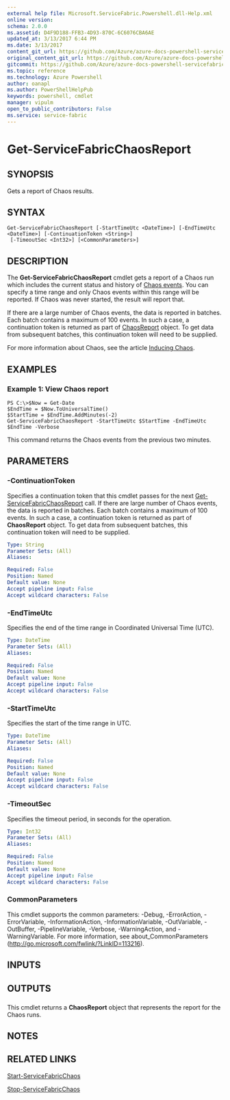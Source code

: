 ```yaml
---
external help file: Microsoft.ServiceFabric.Powershell.dll-Help.xml
online version:
schema: 2.0.0
ms.assetid: D4F9D188-FFB3-4D93-870C-6C6076CBA6AE
updated_at: 3/13/2017 6:44 PM
ms.date: 3/13/2017
content_git_url: https://github.com/Azure/azure-docs-powershell-servicefabric/blob/master/Service-Fabric-cmdlets/ServiceFabric/vlatest/Get-ServiceFabricChaosReport.md
original_content_git_url: https://github.com/Azure/azure-docs-powershell-servicefabric/blob/master/Service-Fabric-cmdlets/ServiceFabric/vlatest/Get-ServiceFabricChaosReport.md
gitcommit: https://github.com/Azure/azure-docs-powershell-servicefabric/blob/3ee11c206a62e583a7d9bf0d00ac82d3830a2cb0/Service-Fabric-cmdlets/ServiceFabric/vlatest/Get-ServiceFabricChaosReport.md
ms.topic: reference
ms.technology: Azure Powershell
author: oanapl
ms.author: PowerShellHelpPub
keywords: powershell, cmdlet
manager: vipulm
open_to_public_contributors: False
ms.service: service-fabric
---
```


# Get-ServiceFabricChaosReport

## SYNOPSIS
Gets a report of Chaos results.

## SYNTAX

```
Get-ServiceFabricChaosReport [-StartTimeUtc <DateTime>] [-EndTimeUtc <DateTime>] [-ContinuationToken <String>]
 [-TimeoutSec <Int32>] [<CommonParameters>]
```

## DESCRIPTION
The **Get-ServiceFabricChaosReport** cmdlet gets a report of a Chaos run which includes the current status and history of [Chaos events](https://docs.microsoft.com/en-us/dotnet/api/system.fabric.chaos.datastructures.chaosevent). You can specify a time range and only Chaos events within this range will be reported. If Chaos was never started, the result will report that.

If there are a large number of Chaos events, the data is reported in batches. Each batch contains a maximum of 100 events. In such a case, a continuation token is returned as part of [ChaosReport](https://docs.microsoft.com/en-us/dotnet/api/system.fabric.chaos.datastructures.chaosreport) object. To get data from subsequent batches, this continuation token will need to be supplied.

For more information about Chaos, see the article [Inducing Chaos](https://docs.microsoft.com/en-us/azure/service-fabric/service-fabric-controlled-chaos).


## EXAMPLES

### Example 1: View Chaos report
```
PS C:\>$Now = Get-Date
$EndTime = $Now.ToUniversalTime()
$StartTime = $EndTime.AddMinutes(-2)
Get-ServiceFabricChaosReport -StartTimeUtc $StartTime -EndTimeUtc $EndTime -Verbose
```
This command returns the Chaos events from the previous two minutes.

## PARAMETERS

### -ContinuationToken
Specifies a continuation token that this cmdlet passes for the next [Get-ServiceFabricChaosReport](./Get-ServiceFabricChaosReport.md) call. If there are large number of Chaos events, the data is reported in batches. Each batch contains a maximum of 100 events. In such a case, a continuation token is returned as part of **ChaosReport** object. To get data from subsequent batches, this continuation token will need to be supplied.


```yaml
Type: String
Parameter Sets: (All)
Aliases:

Required: False
Position: Named
Default value: None
Accept pipeline input: False
Accept wildcard characters: False
```

### -EndTimeUtc
Specifies the end of the time range in Coordinated Universal Time (UTC).

```yaml
Type: DateTime
Parameter Sets: (All)
Aliases:

Required: False
Position: Named
Default value: None
Accept pipeline input: False
Accept wildcard characters: False
```

### -StartTimeUtc
Specifies the start of the time range in UTC.

```yaml
Type: DateTime
Parameter Sets: (All)
Aliases:

Required: False
Position: Named
Default value: None
Accept pipeline input: False
Accept wildcard characters: False
```

### -TimeoutSec
Specifies the timeout period, in seconds for the operation.

```yaml
Type: Int32
Parameter Sets: (All)
Aliases:

Required: False
Position: Named
Default value: None
Accept pipeline input: False
Accept wildcard characters: False
```

### CommonParameters
This cmdlet supports the common parameters: -Debug, -ErrorAction, -ErrorVariable, -InformationAction, -InformationVariable, -OutVariable, -OutBuffer, -PipelineVariable, -Verbose, -WarningAction, and -WarningVariable. For more information, see about_CommonParameters (http://go.microsoft.com/fwlink/?LinkID=113216).

## INPUTS

## OUTPUTS

###  
This cmdlet returns a **ChaosReport** object that represents the report for the Chaos runs.

## NOTES

## RELATED LINKS

[Start-ServiceFabricChaos](xref:ServiceFabric/vlatest/Start-ServiceFabricChaos.md)

[Stop-ServiceFabricChaos](xref:ServiceFabric/vlatest/Stop-ServiceFabricChaos.md)
